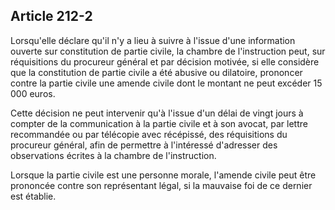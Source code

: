 Article 212-2
----
Lorsqu'elle déclare qu'il n'y a lieu à suivre à l'issue d'une information
ouverte sur constitution de partie civile, la chambre de l'instruction peut, sur
réquisitions du procureur général et par décision motivée, si elle considère que
la constitution de partie civile a été abusive ou dilatoire, prononcer contre la
partie civile une amende civile dont le montant ne peut excéder 15 000 euros.

Cette décision ne peut intervenir qu'à l'issue d'un délai de vingt jours à
compter de la communication à la partie civile et à son avocat, par lettre
recommandée ou par télécopie avec récépissé, des réquisitions du procureur
général, afin de permettre à l'intéressé d'adresser des observations écrites à
la chambre de l'instruction.

Lorsque la partie civile est une personne morale, l'amende civile peut être
prononcée contre son représentant légal, si la mauvaise foi de ce dernier est
établie.
